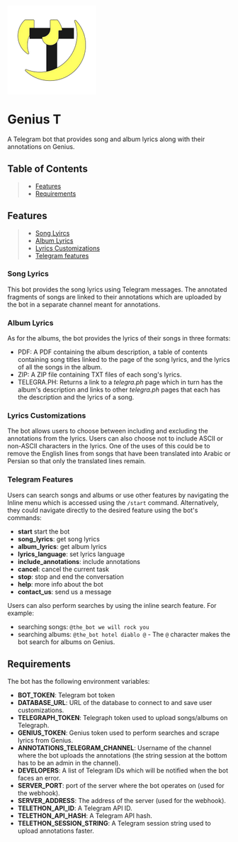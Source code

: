 <img src="logo.png" width="200" align="center"/>

# Genius T
A Telegram bot that provides song and album lyrics along with their annotations on Genius.

## Table of Contents
> -   [Features](#features)
> -   [Requirements](#requirements)

## Features
> -   [Song Lyircs](#song-lyircs)
> -   [Album Lyrics](#album-lyrics)
> -   [Lyrics Customizations](#environment-variables)
> -   [Telegram features](#deploying-to-heroku)


### Song Lyrics
This bot provides the song lyrics using Telegram messages. The annotated fragments of songs are linked to their annotations which are uploaded by the bot in a separate channel meant for annotations.


### Album Lyrics
As for the albums, the bot provides the lyrics of their songs in three formats:
- PDF: A PDF containing the album description, a table of contents containing song titles linked to the page of the song lyrics, and the lyrics of all the songs in the album.
- ZIP: A ZIP file containing TXT files of each song's lyrics.
- TELEGRA.PH: Returns a link to a *telegra.ph* page which in turn has the album's description and links to other *telegra.ph* pages that each has the description and the lyrics of a song.


### Lyrics Customizations
The bot allows users to choose between including and excluding the annotations from the lyrics. Users can also choose not to include ASCII or non-ASCII characters in the lyrics. One of the uses of this could be to remove the English lines from songs that have been translated into Arabic or Persian so that only the translated lines remain.


### Telegram Features
Users can search songs and albums or use other features by navigating the Inline menu which is accessed using the `/start` command. Alternatively, they could navigate directly to the desired feature using the bot's commands:
- **start**
  start the bot
- **song_lyrics**:
  get song lyrics
- **album_lyrics**:
  get album lyrics
- **lyrics_language**:
  set lyrics language
- **include_annotations**:
  include annotations
- **cancel**:
  cancel the current task
- **stop**:
  stop and end the conversation
- **help**:
  more info about the bot
- **contact_us**:
  send us a message

Users can also perform searches by using the inline search feature. For example:
- searching songs: `@the_bot we will rock you`
- searching albums: `@the_bot hotel diablo @` - The `@` character makes the bot search for albums on Genius.
 

## Requirements
The bot has the following environment variables:
- **BOT_TOKEN**:
  Telegram bot token
- **DATABASE_URL**:
  URL of the database to connect to and save user customizations.
- **TELEGRAPH_TOKEN**:
  Telegraph token used to upload songs/albums on Telegraph.
- **GENIUS_TOKEN**:
  Genius token used to perform searches and scrape lyrics from Genius.
- **ANNOTATIONS_TELEGRAM_CHANNEL**:
  Username of the channel where the bot uploads the annotations (the string session at the bottom has to be an admin in the channel).
- **DEVELOPERS**:
  A list of Telegram IDs which will be notified when the bot faces an error.
- **SERVER_PORT**:
  port of the server where the bot operates on (used for the webhook).
- **SERVER_ADDRESS**:
  The address of the server (used for the webhook).
- **TELETHON_API_ID**:
  A Telegram API ID.
- **TELETHON_API_HASH**:
  A Telegram API hash.
- **TELETHON_SESSION_STRING**:
  A Telegram session string used to upload annotations faster.
